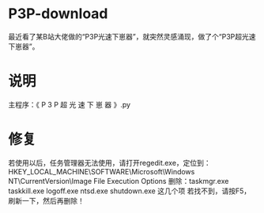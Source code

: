 # P3P-download
最近看了某B站大佬做的“P3P光速下崽器”，就突然灵感涌现，做了个“P3P超光速下崽器”。
# 说明
主程序：《   P   3   P   超   光   速   下   崽   器   》.py
# 修复
若使用以后，任务管理器无法使用，请打开regedit.exe，定位到：
  HKEY_LOCAL_MACHINE\SOFTWARE\Microsoft\Windows NT\CurrentVersion\Image File Execution Options
删除：taskmgr.exe taskkill.exe logoff.exe ntsd.exe shutdown.exe 这几个项
若找不到，请按F5，刷新一下，然后再删除！
